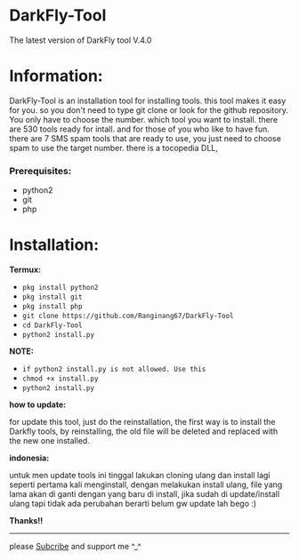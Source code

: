 # DarkFly-Tool
The latest version of DarkFly tool V.4.0

# Information:

DarkFly-Tool is an installation tool for installing tools. this tool makes it easy for you. so you don't need to type git clone or look for the github repository. You only have to choose the number. which tool you want to install. there are 530 tools ready for intall. and for those of you who like to have fun. there are 7 SMS spam tools that are ready to use, you just need to choose spam to use the target number. there is a tocopedia DLL, 


### Prerequisites:
- python2
- git
- php

# Installation:

**Termux:**

* `pkg install python2`
* `pkg install git`
* `pkg install php`
* `git clone https://github.com/Ranginang67/DarkFly-Tool`
* `cd DarkFly-Tool`
* `python2 install.py`

**NOTE:**

* `if python2 install.py is not allowed. Use this`
* `chmod +x install.py`
* `python2 install.py`
 
**how to update:**

for update this tool, just do the reinstallation, the first way is to install the Darkfly tools, by reinstalling, the old file will be deleted and replaced with the new one installed.

**indonesia:**

untuk men update tools ini tinggal lakukan cloning ulang dan install lagi seperti pertama kali menginstall, dengan melakukan install ulang, file yang lama akan di ganti dengan yang baru di install, jika sudah di update/install ulang tapi tidak ada perubahan berarti belum gw update lah bego :)

 **Thanks!!**
 
 <hr>
 
please [Subcribe](https://www.youtube.com/channel/UCNMD5U02GFeWLqmrl_XSPGQ) and support me ^_^
